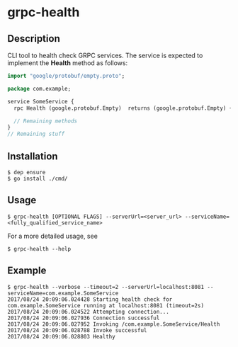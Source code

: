 # grpc-health

## Description
CLI tool to health check GRPC services. The service is expected to implement the **Health** method as follows:
```protobuf
import "google/protobuf/empty.proto";

package com.example;

service SomeService {
  rpc Health (google.protobuf.Empty)  returns (google.protobuf.Empty) {}

  // Remaining methods
}
// Remaining stuff
```

## Installation
```
$ dep ensure
$ go install ./cmd/
```

## Usage
```
$ grpc-health [OPTIONAL FLAGS] --serverUrl=<server_url> --serviceName=<fully_qualified_service_name>
```
For a more detailed usage, see
```
$ grpc-health --help
```

## Example
```
$ grpc-health --verbose --timeout=2 --serverUrl=localhost:8081 --serviceName=com.example.SomeService
2017/08/24 20:09:06.024428 Starting health check for com.example.SomeService running at localhost:8081 (timeout=2s)
2017/08/24 20:09:06.024522 Attempting connection...
2017/08/24 20:09:06.027936 Connection successful
2017/08/24 20:09:06.027952 Invoking /com.example.SomeService/Health
2017/08/24 20:09:06.028788 Invoke successful
2017/08/24 20:09:06.028803 Healthy
```
